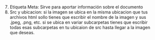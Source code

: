 7. Etiqueta Meta: Sirve para aportar información sobre el documento
9. Src y ubicacion: si la imagen se ubica en la misma ubicacion que tus archivos html sollo tienes que escribir el nombre de la imagen
y sus .jpeg, .png, etc. si se ubica en variar subcarpetas tienes que escribir todas esas subcarpetas en tu ubicaion de src hasta llegar 
a la imagen que deseas.